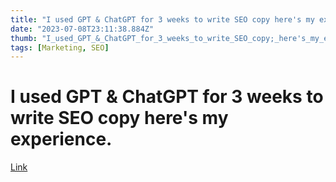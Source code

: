 ```yaml
---
title: "I used GPT & ChatGPT for 3 weeks to write SEO copy here's my experience."
date: "2023-07-08T23:11:38.884Z"
thumb: "I_used_GPT_&_ChatGPT_for_3_weeks_to_write_SEO_copy;_here's_my_experience..png"
tags: [Marketing, SEO]
---
```


# I used GPT & ChatGPT for 3 weeks to write SEO copy here's my experience.

[Link](https://www.platonik.co.uk/gpt-chatgpt-seo/)

